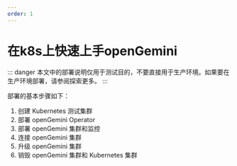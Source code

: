 ```yaml
---
order: 1
---
```


# 在k8s上快速上手openGemini

::: danger
本文中的部署说明仅用于测试目的，不要直接用于生产环境。如果要在生产环境部署，请参阅探索更多。
:::

部署的基本步骤如下：

1. 创建 Kubernetes 测试集群
2. 部署 openGemini Operator
3. 部署 openGemini 集群和监控
4. 连接 openGemini 集群
5. 升级 openGemini 集群
6. 销毁 openGemini 集群和 Kubernetes 集群
